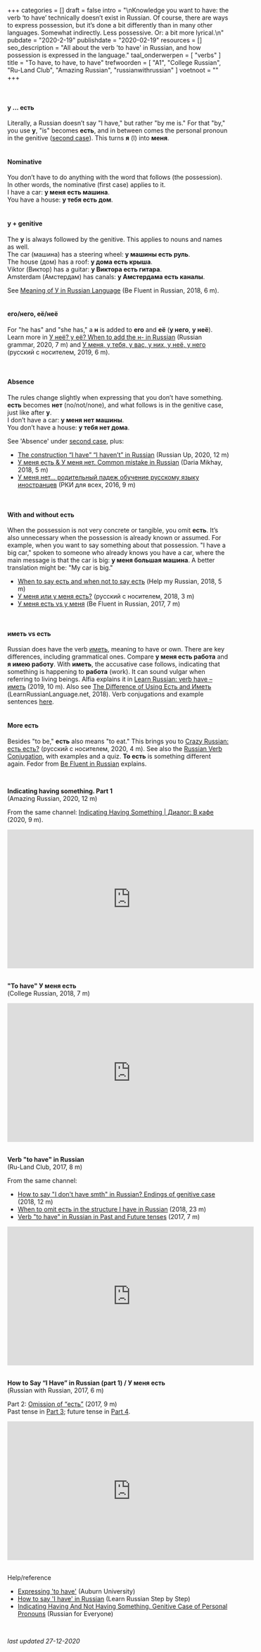 +++
categories = []
draft = false
intro = "\nKnowledge you want to have: the verb ‘to have’ technically doesn’t exist in Russian. Of course, there are ways to express possession, but it’s done a bit differently than in many other languages. Somewhat indirectly. Less possessive. Or: a bit more lyrical.\n"
pubdate = "2020-2-19"
publishdate = "2020-02-19"
resources = []
seo_description = "All about the verb 'to have' in Russian, and how possession is expressed in the language."
taal_onderwerpen = [
  "verbs"
]
title = "To have, to have, to have"
trefwoorden = [
  "A1",
  "College Russian",
  "Ru-Land Club",
  "Amazing Russian",
  "russianwithrussian"
]
voetnoot = ""
+++


<br/>

#### у ... есть<br/>
Literally, a Russian doesn’t say "I have," but rather "by me is." For that "by," you use **у**, "is" becomes **есть**, and in between comes the personal pronoun in the genitive ([second case](https://rusland1.nl/en/taal/20200419-tweede-naamval-genitief/)). This turns **я** (I) into **меня**.
<br/>
<br/>
 
#### Nominative<br/>
You don’t have to do anything with the word that follows (the possession). In other words, the nominative (first case) applies to it.<br/>
I have a car: **у меня есть машина**.<br/>
You have a house: **у тебя есть дом**.
<br/>
<br/>
#### у + genitive<br/>
The **у** is always followed by the genitive. This applies to nouns and names as well.<br/>
The car (машина) has a steering wheel: **у машины есть руль**.<br/>
The house (дом) has a roof: **у дома есть крыша**.<br/>
Viktor (Виктор) has a guitar: **у Виктора есть гитара**.<br/>
Amsterdam (Амстердам) has canals: **у Амстердама есть каналы**.

See [Meaning of У in Russian Language](https://youtu.be/Rxlrcfty_Es) (Be Fluent in Russian, 2018, 6 m).
<br/>
<br/>

#### его/него, её/неё<br/>
For "he has" and "she has," a **н** is added to **его** and **её** (**у него**, **у неё**). Learn more in [У неё? у её? When to add the н- in Russian](https://youtu.be/a8y4hoFcTEY) (Russian grammar, 2020, 7 m) and [У меня, у тебя, у вас, у них, у неё, у него](https://youtu.be/_KzSiLcCWUA) (русский с носителем, 2019, 6 m).

<br/>

#### Absence<br/>
The rules change slightly when expressing that you don’t have something. **есть** becomes **нет** (no/not/none), and what follows is in the genitive case, just like after **у**.<br/>
I don’t have a car: **у меня нет машины**.<br/>
You don’t have a house: **у тебя нет дома**.

See 'Absence' under [second case](https://rusland1.nl/en/taal/20200419-tweede-naamval-genitief/), plus:

- [The construction “I have” “I haven’t” in Russian](https://youtu.be/Mbd5zOhK7pw) (Russian Up, 2020, 12 m)
- [У меня есть & У меня нет. Common mistake in Russian](https://youtu.be/hN6x07zu3Pk) (Daria Mikhay, 2018, 5 m)
- [У меня нет... родительный падеж обучение русскому языку иностранцев](https://www.youtube.com/watch?v=el1AcA_jc-4) (РКИ для всех, 2016, 9 m)

 <br/>

#### With and without есть<br/>
When the possession is not very concrete or tangible, you omit **есть**. It’s also unnecessary when the possession is already known or assumed. For example, when you want to say something about that possession. "I have a big car," spoken to someone who already knows you have a car, where the main message is that the car is big: **у меня большая машина**. A better translation might be: "My car is big."

- [When to say есть and when not to say есть](https://www.youtube.com/watch?v=4w43eey3H1g) (Help my Russian, 2018, 5 m)
- [У меня или у меня есть?](https://www.youtube.com/watch?v=N8hrYqcXEeo) (русский с носителем, 2018, 3 m)
- [У меня есть vs у меня](https://www.youtube.com/watch?v=fG6aqrtoIXw) (Be Fluent in Russian, 2017, 7 m)

<br/>

#### иметь vs есть<br/>
Russian does have the verb [иметь](https://ru.wiktionary.org/wiki/%D0%B8%D0%BC%D0%B5%D1%82%D1%8C), meaning to have or own. There are key differences, including grammatical ones. Compare **у меня есть работа** and **я имею работу**. With **иметь**, the accusative case follows, indicating that something is happening to **работа** (work). It can sound vulgar when referring to living beings. Alfia explains it in [Learn Russian: verb have – иметь](https://youtu.be/qJpoG1-we-Q) (2019, 10 m). Also see [The Difference of Using Есть and Иметь](https://learnrussianlanguage.net/the-difference-of-using-%D0%B5%D1%81%D1%82%D1%8C-and-%D0%B8%D0%BC%D0%B5%D1%82%D1%8C) (LearnRussianLanguage.net, 2018). Verb conjugations and example sentences [here](https://cooljugator.com/ru/%D0%B8%D0%BC%D0%B5%D1%82%D1%8C). 
<br/>
<br/>

#### More есть<br/>
Besides "to be," **есть** also means "to eat." This brings you to [Crazy Russian: есть есть?](https://youtu.be/dlbXiJ7ZYu8) (русский с носителем, 2020, 4 m). See also the [Russian Verb Conjugation](https://russianverbconjugation.com/est/), with examples and a quiz. **То есть** is something different again. Fedor from [Be Fluent in Russian](https://youtu.be/ILygId-sdjI) explains.

<br/>

**Indicating having something. Part 1**<br/>
(Amazing Russian, 2020, 12 m)

From the same channel: [Indicating Having Something | Диалог: В кафе](https://youtu.be/haN80vFjUdQ) (2020, 9 m).

<iframe width="560" height="315" src="https://www.youtube.com/embed/UA76u4gRHwM" frameborder="0" allow="accelerometer; autoplay; clipboard-write; encrypted-media; gyroscope; picture-in-picture" allowfullscreen></iframe>

<br/>
<br/>

**"To have" У меня есть**<br/>
(College Russian, 2018, 7 m)

<iframe width="560" height="315" src="https://www.youtube.com/embed/nTbrRGe0Pgk" frameborder="0" allow="accelerometer; autoplay; encrypted-media; gyroscope; picture-in-picture" allowfullscreen></iframe>

<br/>
<br/>

**Verb "to have" in Russian**<br/>
(Ru-Land Club, 2017, 8 m)

From the same channel:

- [How to say "I don't have smth" in Russian? Endings of genitive case](https://www.youtube.com/watch?v=sceirp3KWG4) (2018, 12 m)<br/>
- [When to omit есть in the structure I have in Russian](https://youtu.be/lbwmEMnSBNY) (2018, 23 m)<br/>
- [Verb "to have" in Russian in Past and Future tenses](https://www.youtube.com/watch?v=wG6ILuzlgtw) (2017, 7 m)

<iframe width="560" height="315" src="https://www.youtube.com/embed/he-shjXLpSM" frameborder="0" allow="accelerometer; autoplay; encrypted-media; gyroscope; picture-in-picture" allowfullscreen></iframe>

<br/> 
<br/>

**How to Say “I Have” in Russian (part 1) / У меня есть**<br/>
(Russian with Russian, 2017, 6 m)

Part 2: [Omission of “есть”](https://youtu.be/VI5IJB7KZEQ) (2017, 9 m)<br/>
Past tense in [Part 3](https://youtu.be/-E65HyjhtgM); future tense in [Part 4](https://youtu.be/oJ1iqDtEjpA).

<iframe width="560" height="315" src="https://www.youtube.com/embed/R0llkiBfVuM" frameborder="0" allow="accelerometer; autoplay; encrypted-media; gyroscope; picture-in-picture" allowfullscreen></iframe>

<br/>

<br/>

Help/reference

- [Expressing 'to have'](http://webhome.auburn.edu/~mitrege/russian/tutorials/0005.html) (Auburn University)
- [How to say 'I have' in Russian](https://learnrussianstepbystep.com/en/say-i-have-in-russian/) (Learn Russian Step by Step)
- [Indicating Having And Not Having Something. Genitive Case of Personal Pronouns](http://www.russianforeveryone.com/Rufe/Lessons/Course1/Grammar/GramUnit8/GramUnit8_3.htm) (Russian for Everyone)

<br/>

*last updated 27-12-2020*
